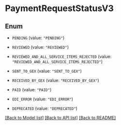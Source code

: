 # PaymentRequestStatusV3

## Enum


* `PENDING` (value: `"PENDING"`)

* `REVIEWED` (value: `"REVIEWED"`)

* `REVIEWED_AND_ALL_SERVICE_ITEMS_REJECTED` (value: `"REVIEWED_AND_ALL_SERVICE_ITEMS_REJECTED"`)

* `SENT_TO_GEX` (value: `"SENT_TO_GEX"`)

* `RECEIVED_BY_GEX` (value: `"RECEIVED_BY_GEX"`)

* `PAID` (value: `"PAID"`)

* `EDI_ERROR` (value: `"EDI_ERROR"`)

* `DEPRECATED` (value: `"DEPRECATED"`)


[[Back to Model list]](../README.md#documentation-for-models) [[Back to API list]](../README.md#documentation-for-api-endpoints) [[Back to README]](../README.md)


